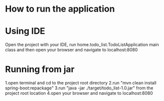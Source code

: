 # How to run the application

Using IDE
==========
Open the project with your IDE, run home.todo_list.TodoListApplication main class
and then open your browser and navigate to localhost:8080

Running from jar
=================
  1.open terminal and cd to the project root directory
  2.run "mvn clean install spring-boot:repackage"
  3.run "java -jar ./target/todo_list-1.0.jar" from the project root location
  4.open your browser and navigate to localhost:8080

